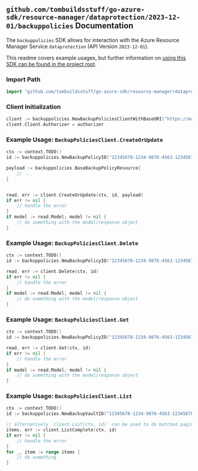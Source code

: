 
## `github.com/tombuildsstuff/go-azure-sdk/resource-manager/dataprotection/2023-12-01/backuppolicies` Documentation

The `backuppolicies` SDK allows for interaction with the Azure Resource Manager Service `dataprotection` (API Version `2023-12-01`).

This readme covers example usages, but further information on [using this SDK can be found in the project root](https://github.com/tombuildsstuff/go-azure-sdk/tree/main/docs).

### Import Path

```go
import "github.com/tombuildsstuff/go-azure-sdk/resource-manager/dataprotection/2023-12-01/backuppolicies"
```


### Client Initialization

```go
client := backuppolicies.NewBackupPoliciesClientWithBaseURI("https://management.azure.com")
client.Client.Authorizer = authorizer
```


### Example Usage: `BackupPoliciesClient.CreateOrUpdate`

```go
ctx := context.TODO()
id := backuppolicies.NewBackupPolicyID("12345678-1234-9876-4563-123456789012", "example-resource-group", "backupVaultValue", "backupPolicyValue")

payload := backuppolicies.BaseBackupPolicyResource{
	// ...
}


read, err := client.CreateOrUpdate(ctx, id, payload)
if err != nil {
	// handle the error
}
if model := read.Model; model != nil {
	// do something with the model/response object
}
```


### Example Usage: `BackupPoliciesClient.Delete`

```go
ctx := context.TODO()
id := backuppolicies.NewBackupPolicyID("12345678-1234-9876-4563-123456789012", "example-resource-group", "backupVaultValue", "backupPolicyValue")

read, err := client.Delete(ctx, id)
if err != nil {
	// handle the error
}
if model := read.Model; model != nil {
	// do something with the model/response object
}
```


### Example Usage: `BackupPoliciesClient.Get`

```go
ctx := context.TODO()
id := backuppolicies.NewBackupPolicyID("12345678-1234-9876-4563-123456789012", "example-resource-group", "backupVaultValue", "backupPolicyValue")

read, err := client.Get(ctx, id)
if err != nil {
	// handle the error
}
if model := read.Model; model != nil {
	// do something with the model/response object
}
```


### Example Usage: `BackupPoliciesClient.List`

```go
ctx := context.TODO()
id := backuppolicies.NewBackupVaultID("12345678-1234-9876-4563-123456789012", "example-resource-group", "backupVaultValue")

// alternatively `client.List(ctx, id)` can be used to do batched pagination
items, err := client.ListComplete(ctx, id)
if err != nil {
	// handle the error
}
for _, item := range items {
	// do something
}
```
